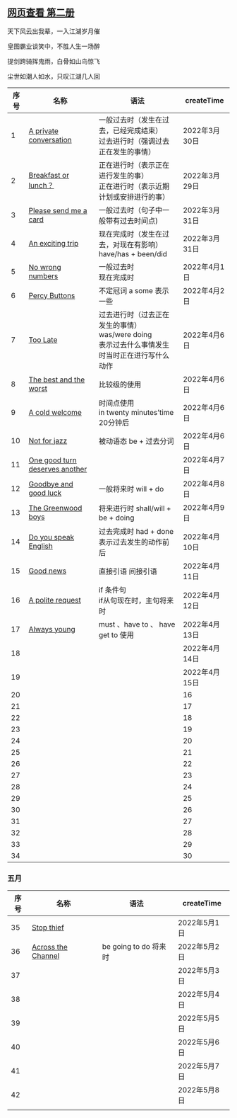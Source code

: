 



## [网页查看 第二册](https://chenmx08.github.io/new-concept-english.github.io/)

天下风云出我辈，一入江湖岁月催

皇图霸业谈笑中，不胜人生一场醉

提剑跨骑挥鬼雨，白骨如山鸟惊飞

尘世如潮人如水，只叹江湖几人回

| 序号 | 名称                                                   | 语法                                                         | createTime    |
| ---- | ------------------------------------------------------ | ------------------------------------------------------------ | ------------- |
| 1    | [A private conversation](./新概念2/1/1.html)           | 一般过去时（发生在过去，已经完成结束）<br/>过去进行时（强调过去正在发生的事情） | 2022年3月30日 |
| 2    | [Breakfast or lunch？](./新概念2/2/2.html)             | 正在进行时（表示正在进行发生的事）<br/>正在进行时（表示近期计划或安排进行的事） | 2022年3月29日 |
| 3    | [Please send me a card](./新概念2/3/3.html)            | 一般过去时（句子中一般带有过去时间点)                        | 2022年3月31日 |
| 4    | [An exciting trip](./新概念2/4/4.html)                 | 现在完成时（发生在过去，对现在有影响）<br/>have/has + been/did | 2022年3月31日 |
| 5    | [No wrong numbers](./新概念2/5/5.html)                 | 一般过去时<br/>现在完成时                                    | 2022年4月1日  |
| 6    | [Percy Buttons](./新概念2/6/6.html)                    | 不定冠词 a some 表示一些                                     | 2022年4月2日  |
| 7    | [Too Late](./新概念2/7/7.html)                         | 过去进行时（过去正在发生的事情）<br/>was/were doing<br/> 表示过去什么事情发生时当时正在进行写什么动作 | 2022年4月6日  |
| 8    | [The best and the worst](./新概念2/8/8.html)           | 比较级的使用                                                 | 2022年4月6日  |
| 9    | [A cold welcome](./新概念2/9/9.html)                   | 时间点使用<br/>in twenty minutes’time 20分钟后               | 2022年4月6日  |
| 10   | [Not for jazz](./新概念2/10/10.html)                   | 被动语态 be + 过去分词                                       | 2022年4月6日  |
| 11   | [One good turn  deserves another](./新概念/11/11.html) |                                                              | 2022年4月7日  |
| 12   | [Goodbye  and good luck](./新概念2/12/12.html)         | 一般将来时 will  + do                                        | 2022年4月8日  |
| 13   | [The Greenwood  boys](./新概念2/13/13.html)            | 将来进行时 shall/will + be + doing                           | 2022年4月9日  |
| 14   | [Do you speak English](./新概念2/14/14.html)           | 过去完成时  had + done <br/>表示过去发生的动作前后           | 2022年4月10日 |
| 15   | [Good news](./新概念2/15/15.html)                      | 直接引语  间接引语                                           | 2022年4月11日 |
| 16   | [A polite request](./新概念2/16/16.html)               | if 条件句<br/>if从句现在时，主句将来时                       | 2022年4月12日 |
| 17   | [Always young](./新概念2/17/17.html)                   | must 、have to 、 have get to 使用                           | 2022年4月13日 |
| 18   |                                                        |                                                              | 2022年4月14日 |
| 19   |                                                        |                                                              | 2022年4月15日 |
| 20   |                                                        |                                                              | 16            |
| 21   |                                                        |                                                              | 17            |
| 22   |                                                        |                                                              | 18            |
| 23   |                                                        |                                                              | 19            |
| 24   |                                                        |                                                              | 20            |
| 25   |                                                        |                                                              | 21            |
| 26   |                                                        |                                                              | 22            |
| 27   |                                                        |                                                              | 23            |
| 28   |                                                        |                                                              | 24            |
| 29   |                                                        |                                                              | 25            |
| 30   |                                                        |                                                              | 26            |
| 31   |                                                        |                                                              | 27            |
| 32   |                                                        |                                                              | 28            |
| 33   |                                                        |                                                              | 29            |
| 34   |                                                        |                                                              | 30            |

 ### 五月

| 序号 | 名称                                       | 语法                  | createTime   |
| ---- | ------------------------------------------ | --------------------- | ------------ |
| 35   | [Stop thief](./新概念2/35/35.html)         |                       | 2022年5月1日 |
| 36   | [Across the Channel](./新概念2/36/36.html) | be going to do 将来时 | 2022年5月2日 |
| 37   |                                            |                       | 2022年5月3日 |
| 38   |                                            |                       | 2022年5月4日 |
| 39   |                                            |                       | 2022年5月5日 |
| 40   |                                            |                       | 2022年5月6日 |
| 41   |                                            |                       | 2022年5月7日 |
| 42   |                                            |                       | 2022年5月8日 |
|      |                                            |                       |              |

